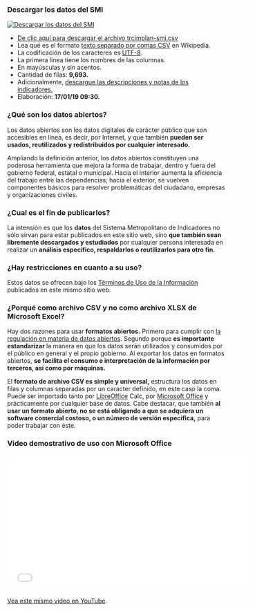
### Descargar los datos del SMI

<div class="media">
<div class="media-left"><a class="pull-left" href="trcimplan-smi.csv"><img class="media-object" src="datos-abiertos/faenza-csv-128.png" alt="Descargar los datos del SMI"></a></div>
<div class="media-body">
<ul>
<li><a href="trcimplan-smi.csv">De clic aquí para descargar el archivo trcimplan-smi.csv</a></li>
<li>Lea qué es el formato <a href="https://es.wikipedia.org/wiki/CSV">texto separado por comas CSV</a> en Wikipedia.</li>
<li>La codificación de los caracteres es <a href="https://es.wikipedia.org/wiki/UTF-8">UTF-8</a>.</li>
<li>La primera línea tiene los nombres de las columnas.</li>
<li>En mayúsculas y sin acentos.</li>
<li>Cantidad de filas: <b>9,693.</b></li>
<li>Adicionalmente, <a href="trcimplan-smi-descripciones.csv">descargue las descripciones y notas de los indicadores.</a></li>
<li>Elaboración: <b>17/01/19 09:30.</b></li>
</ul>
</div>
</div>

### ¿Qué son los datos abiertos?

Los datos abiertos son los datos digitales de carácter público que son accesibles en línea, es decir, por Internet, y que también **pueden ser usados, reutilizados y redistribuidos por cualquier interesado.**

Ampliando la definición anterior, los datos abiertos constituyen una poderosa herramienta que mejora la forma de trabajar, dentro y fuera del gobierno federal, estatal o municipal. Hacia el interior aumenta la eficiencia del trabajo entre las dependencias; hacia el exterior, se vuelven componentes básicos para resolver problemáticas del ciudadano, empresas y organizaciones civiles.

### ¿Cual es el fin de publicarlos?

La intensión es que los **datos** del Sistema Metropolitano de Indicadores no sólo sirvan para estar publicados en este sitio web, sino **que también sean libremente descargados y estudiados** por cualquier persona interesada en realizar un **análisis específico, respaldarlos o reutilizarlos para otro fin.**

### ¿Hay restricciones en cuanto a su uso?

Estos datos se ofrecen bajo los [Términos de Uso de la Información](http://www.trcimplan.gob.mx/terminos/terminos-informacion.html) publicados en este mismo sitio web.

### ¿Porqué como archivo CSV y no como archivo XLSX de Microsoft Excel?

Hay dos razones para usar **formatos abiertos.** Primero para cumplir con [la regulación en materia de datos abiertos](http://www.dof.gob.mx/nota_detalle.php?codigo=5382838&fecha=20/02/2015). Segundo porque **es importante estandarizar** la manera en que los datos serán utilizados y consumidos por el público en general y el propio gobierno. Al exportar los datos en formatos abiertos, **se facilita el consumo e interpretación de la información por terceros, así como por máquinas.**

El **formato de archivo CSV es simple y universal,** estructura los datos en filas y columnas separadas por un caracter definido, en este caso la coma. Puede ser importado tanto por [LibreOffice](https://www.libreoffice.org/) Calc, por [Microsoft Office](https://www.office.com/) y prácticamente por cualquier base de datos. Cabe destacar, que también **al usar un formato abierto, no se está obligando a que se adquiera un software comercial costoso, o un número de versión específica,** para poder trabajar con éste.

### Video demostrativo de uso con Microsoft Office

<div class="videowrapper well"><iframe width="560" height="315" src="//www.youtube.com/embed/ql0Kvx2Paa8?rel=0" frameborder="0" allowfullscreen></iframe></div>

[Vea este mismo video en YouTube](https://www.youtube.com/watch?v=ql0Kvx2Paa8).

